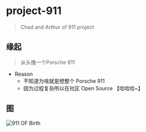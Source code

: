 # project-911
> Chad and Arthur of 911 project



## 缘起

> 从头撸一个Porsche 911 

- Reason
  - 不知道为啥就是想整个 Porsche 911
  - 因为过程复杂所以在社区 Open Source 【哈哈哈~】



## 图



![911 OF Birth](https://github.com/Chad97/project-911/IMG/Birth.jpg)

